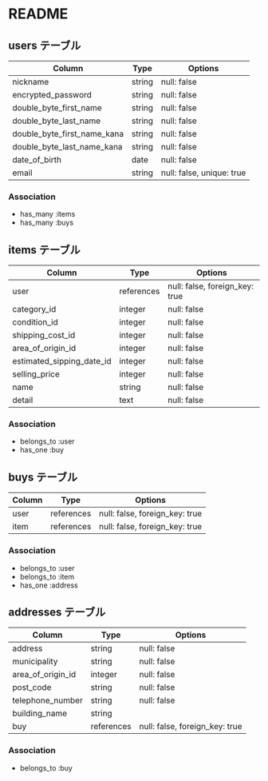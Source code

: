 # README


## users テーブル

| Column                           | Type   | Options                   |
| -------------------------------- | ------ | ------------------------- |
| nickname                         | string | null: false               |
| encrypted_password               | string | null: false               |
| double_byte_first_name           | string | null: false               |
| double_byte_last_name            | string | null: false               |
| double_byte_first_name_kana      | string | null: false               |
| double_byte_last_name_kana       | string | null: false               |
| date_of_birth                    | date   | null: false               |
| email                            | string | null: false, unique: true |

### Association
- has_many :items
- has_many :buys


## items テーブル

| Column                    | Type        | Options                        |
| ------------------------- | ----------- | ------------------------------ |
| user                      | references  | null: false, foreign_key: true |
| category_id               | integer     | null: false                    |
| condition_id              | integer     | null: false                    |
| shipping_cost_id          | integer     | null: false                    |
| area_of_origin_id        | integer     | null: false                    |
| estimated_sipping_date_id | integer     | null: false                    |
| selling_price             | integer     | null: false                    |
| name                      | string      | null: false                    |
| detail                    | text        | null: false                    |

### Association
- belongs_to :user
- has_one :buy

## buys テーブル

| Column  | Type       | Options                        |
| ------- | ---------- | ------------------------------ |
| user    | references | null: false, foreign_key: true |
| item    | references | null: false, foreign_key: true |

### Association
- belongs_to :user
- belongs_to :item
- has_one :address

## addresses テーブル

| Column            | Type       | Options                            |
| ----------------- | ---------- | ---------------------------------- |
| address           | string     | null: false                        |
| municipality      | string     | null: false                        |
| area_of_origin_id | integer    | null: false                        |
| post_code         | string     | null: false                        |
| telephone_number  | string     | null: false                        |
| building_name     | string     |                                    |
| buy               | references | null: false, foreign_key: true     |

### Association
- belongs_to :buy